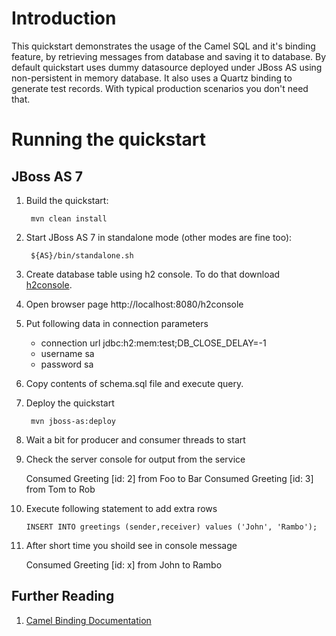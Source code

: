 Introduction
============
This quickstart demonstrates the usage of the Camel SQL and it's binding feature, by retrieving messages from database and saving it to database. By default quickstart uses dummy datasource deployed under JBoss AS using non-persistent in memory database. It also uses a Quartz binding to generate test records. With typical production scenarios you don't need that.

Running the quickstart
======================
JBoss AS 7
----------
1. Build the quickstart:

        mvn clean install

2. Start JBoss AS 7 in standalone mode (other modes are fine too):

        ${AS}/bin/standalone.sh

3. Create database table using h2 console. To do that download [h2console](https://github.com/jboss-jdf/jboss-as-quickstart/blob/master/h2-console/h2console.war).
4. Open browser page http://localhost:8080/h2console
5. Put following data in connection parameters
    - connection url jdbc:h2:mem:test;DB_CLOSE_DELAY=-1
    - username sa
    - password sa
6. Copy contents of schema.sql file and execute query.
7. Deploy the quickstart

        mvn jboss-as:deploy

8. Wait a bit for producer and consumer threads to start
9. Check the server console for output from the service

    Consumed Greeting [id: 2] from Foo to Bar
    Consumed Greeting [id: 3] from Tom to Rob

10. Execute following statement to add extra rows

        INSERT INTO greetings (sender,receiver) values ('John', 'Rambo');

11. After short time you shoild see in console message

    Consumed Greeting [id: x] from John to Rambo

## Further Reading

1. [Camel Binding Documentation](https://docs.jboss.org/author/display/SWITCHYARD/Camel+Bindings)
